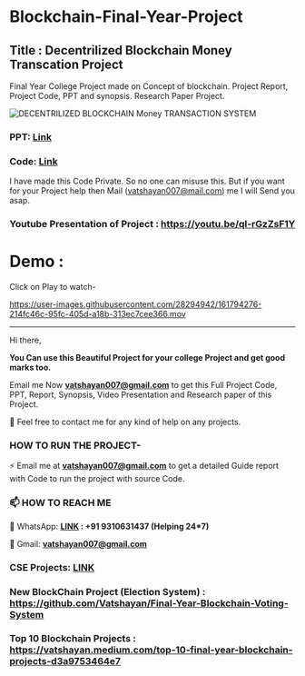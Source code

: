 # Blockchain-Final-Year-Project
## Title : Decentrilized Blockchain Money Transcation Project
Final Year College Project made on Concept of blockchain. Project Report, Project Code, PPT and synopsis. Research Paper Project. 


![DECENTRILIZED BLOCKCHAIN Money TRANSACTION SYSTEM](https://user-images.githubusercontent.com/28294942/162234365-057733de-15b9-41a8-8f9e-7e7110f28cb3.jpg)

### PPT: [Link](https://github.com/Vatshayan/Blockchain-Final-Year-Project/blob/main/Blockchain%20Money%20PPT.pdf)

### Code: [Link](https://github.com/Vatshayan/Blockchain-Final-Year-Project/blob/main/Blockchain_Project_dem.ipynb) 

I have made this Code Private. So no one can misuse this. But if you want for your Project help then Mail (vatshayan007@mail.com) me I will Send you asap.

### Youtube Presentation of Project : https://youtu.be/qI-rGzZsF1Y

# Demo :
Click on Play to watch-

https://user-images.githubusercontent.com/28294942/161794276-214fc46c-95fc-405d-a18b-313ec7cee366.mov





_________________________________________________________________________________________________________________________________________________


Hi there, 

**You Can use this Beautiful Project for your college Project and get good marks too.**

Email me Now **vatshayan007@gmail.com** to get this Full Project Code, PPT, Report, Synopsis, Video Presentation and Research paper of this Project.

💌 Feel free to contact me for any kind of help on any projects.
 
### HOW TO RUN THE PROJECT-
⚡ Email me at **vatshayan007@gmail.com** to get a detailed Guide report with Code to run the project with source Code.

### 📫 HOW TO REACH ME 

💬 WhatsApp: **[LINK](https://wa.me/message/CHWN2AHCPMAZK1) : +91 9310631437 (Helping 24*7)**

💬 Gmail: **vatshayan007@gmail.com**

### CSE Projects: [LINK](https://www.cse-projects.com)

### New BlockChain Project (Election System) : https://github.com/Vatshayan/Final-Year-Blockchain-Voting-System 
### Top  10 Blockchain Projects : https://vatshayan.medium.com/top-10-final-year-blockchain-projects-d3a9753464e7
